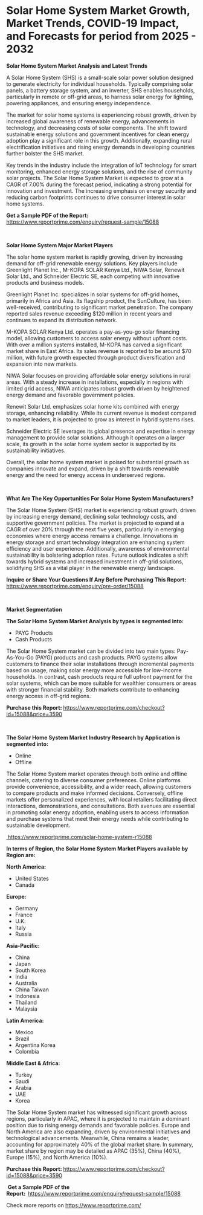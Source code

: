 <p><h1>Solar Home System Market Growth, Market Trends, COVID-19 Impact, and Forecasts for period from 2025 - 2032</h1></p><p><strong>Solar Home System Market Analysis and Latest Trends</strong></p>
<p><p>A Solar Home System (SHS) is a small-scale solar power solution designed to generate electricity for individual households. Typically comprising solar panels, a battery storage system, and an inverter, SHS enables households, particularly in remote or off-grid areas, to harness solar energy for lighting, powering appliances, and ensuring energy independence.</p><p>The market for solar home systems is experiencing robust growth, driven by increased global awareness of renewable energy, advancements in technology, and decreasing costs of solar components. The shift toward sustainable energy solutions and government incentives for clean energy adoption play a significant role in this growth. Additionally, expanding rural electrification initiatives and rising energy demands in developing countries further bolster the SHS market.</p><p>Key trends in the industry include the integration of IoT technology for smart monitoring, enhanced energy storage solutions, and the rise of community solar projects. The Solar Home System Market is expected to grow at a CAGR of 7.00% during the forecast period, indicating a strong potential for innovation and investment. The increasing emphasis on energy security and reducing carbon footprints continues to drive consumer interest in solar home systems.</p></p>
<p><strong>Get a Sample PDF of the Report:&nbsp;</strong> <a href="https://www.reportprime.com/enquiry/request-sample/15088?utm_campaign=2730&utm_medium=2&utm_source=Github&utm_content=ia&utm_term=20032025&utm_id=solar-home-system">https://www.reportprime.com/enquiry/request-sample/15088</a></p>
<p>&nbsp;</p>
<p><strong>Solar Home System Major Market Players</strong></p>
<p><p>The solar home system market is rapidly growing, driven by increasing demand for off-grid renewable energy solutions. Key players include Greenlight Planet Inc., M-KOPA SOLAR Kenya Ltd., NIWA Solar, Renewit Solar Ltd., and Schneider Electric SE, each competing with innovative products and business models.</p><p>Greenlight Planet Inc. specializes in solar systems for off-grid homes, primarily in Africa and Asia. Its flagship product, the SunCulture, has been well-received, contributing to significant market penetration. The company reported sales revenue exceeding $120 million in recent years and continues to expand its distribution network.</p><p>M-KOPA SOLAR Kenya Ltd. operates a pay-as-you-go solar financing model, allowing customers to access solar energy without upfront costs. With over a million systems installed, M-KOPA has carved a significant market share in East Africa. Its sales revenue is reported to be around $70 million, with future growth expected through product diversification and expansion into new markets.</p><p>NIWA Solar focuses on providing affordable solar energy solutions in rural areas. With a steady increase in installations, especially in regions with limited grid access, NIWA anticipates robust growth driven by heightened energy demand and favorable government policies.</p><p>Renewit Solar Ltd. emphasizes solar home kits combined with energy storage, enhancing reliability. While its current revenue is modest compared to market leaders, it is projected to grow as interest in hybrid systems rises.</p><p>Schneider Electric SE leverages its global presence and expertise in energy management to provide solar solutions. Although it operates on a larger scale, its growth in the solar home system sector is supported by its sustainability initiatives.</p><p>Overall, the solar home system market is poised for substantial growth as companies innovate and expand, driven by a shift towards renewable energy and the need for energy access in underserved regions.</p></p>
<p>&nbsp;</p>
<p><strong>What Are The Key Opportunities For Solar Home System Manufacturers?</strong></p>
<p><p>The Solar Home System (SHS) market is experiencing robust growth, driven by increasing energy demand, declining solar technology costs, and supportive government policies. The market is projected to expand at a CAGR of over 20% through the next five years, particularly in emerging economies where energy access remains a challenge. Innovations in energy storage and smart technology integration are enhancing system efficiency and user experience. Additionally, awareness of environmental sustainability is bolstering adoption rates. Future outlook indicates a shift towards hybrid systems and increased investment in off-grid solutions, solidifying SHS as a vital player in the renewable energy landscape.</p></p>
<p><strong>Inquire or Share Your Questions If Any Before Purchasing This Report:</strong> <a href="https://www.reportprime.com/enquiry/pre-order/15088?utm_campaign=2730&utm_medium=2&utm_source=Github&utm_content=ia&utm_term=20032025&utm_id=solar-home-system">https://www.reportprime.com/enquiry/pre-order/15088</a></p>
<p>&nbsp;</p>
<p><strong>Market Segmentation</strong></p>
<p><strong>The Solar Home System Market Analysis by types is segmented into:</strong></p>
<p><ul><li>PAYG Products</li><li>Cash Products</li></ul></p>
<p><p>The Solar Home System market can be divided into two main types: Pay-As-You-Go (PAYG) products and cash products. PAYG systems allow customers to finance their solar installations through incremental payments based on usage, making solar energy more accessible for low-income households. In contrast, cash products require full upfront payment for the solar systems, which can be more suitable for wealthier consumers or areas with stronger financial stability. Both markets contribute to enhancing energy access in off-grid regions.</p></p>
<p><strong>Purchase this Report:&nbsp;</strong><a href="https://www.reportprime.com/checkout?id=15088&price=3590&utm_campaign=2730&utm_medium=2&utm_source=Github&utm_content=ia&utm_term=20032025&utm_id=solar-home-system">https://www.reportprime.com/checkout?id=15088&price=3590</a></p>
<p>&nbsp;</p>
<p><strong>The Solar Home System Market Industry Research by Application is segmented into:</strong></p>
<p><ul><li>Online</li><li>Offline</li></ul></p>
<p><p>The Solar Home System market operates through both online and offline channels, catering to diverse consumer preferences. Online platforms provide convenience, accessibility, and a wider reach, allowing customers to compare products and make informed decisions. Conversely, offline markets offer personalized experiences, with local retailers facilitating direct interactions, demonstrations, and consultations. Both avenues are essential in promoting solar energy adoption, enabling users to access information and purchase systems that meet their energy needs while contributing to sustainable development.</p></p>
<p><a href="https://www.reportprime.com/solar-home-system-r15088?utm_campaign=2730&utm_medium=2&utm_source=Github&utm_content=ia&utm_term=20032025&utm_id=solar-home-system">&nbsp;https://www.reportprime.com/solar-home-system-r15088</a></p>
<p><strong>In terms of Region, the Solar Home System Market Players available by Region are:</strong></p>
<p>
    <p> <strong> North America: </strong>
        <ul>
            <li>United States</li>
            <li>Canada</li>
        </ul>
        </p> 
    <p> <strong> Europe: </strong>
        <ul>
            <li>Germany</li>
            <li>France</li>
            <li>U.K.</li>
            <li>Italy</li>
            <li>Russia</li>
        </ul>
        </p> 
    <p> <strong> Asia-Pacific: </strong>
        <ul>
            <li>China</li>
            <li>Japan</li>
            <li>South Korea</li>
            <li>India</li>
            <li>Australia</li>
            <li>China Taiwan</li>
            <li>Indonesia</li>
            <li>Thailand</li>
            <li>Malaysia</li>
        </ul>
        </p> 
    <p> <strong> Latin America: </strong>
        <ul>
            <li>Mexico</li>
            <li>Brazil</li>
            <li>Argentina Korea</li>
            <li>Colombia</li>
        </ul>
        </p> 
    <p> <strong> Middle East & Africa: </strong>
        <ul>
            <li>Turkey</li>
            <li>Saudi</li>
            <li>Arabia</li>
            <li>UAE</li>
            <li>Korea</li>
        </ul>
    </p>
    </p>
<p><p>The Solar Home System market has witnessed significant growth across regions, particularly in APAC, where it is projected to maintain a dominant position due to rising energy demands and favorable policies. Europe and North America are also expanding, driven by environmental initiatives and technological advancements. Meanwhile, China remains a leader, accounting for approximately 40% of the global market share. In summary, market share by region may be detailed as APAC (35%), China (40%), Europe (15%), and North America (10%).</p></p>
<p><strong>Purchase this Report: </strong><a href="https://www.reportprime.com/checkout?id=15088&price=3590&utm_campaign=2730&utm_medium=2&utm_source=Github&utm_content=ia&utm_term=20032025&utm_id=solar-home-system">https://www.reportprime.com/checkout?id=15088&price=3590</a></p>
<p>&nbsp;<strong>Get a Sample PDF of the Report:&nbsp;&nbsp;</strong><a href="https://www.reportprime.com/enquiry/request-sample/15088?utm_campaign=2730&utm_medium=2&utm_source=Github&utm_content=ia&utm_term=20032025&utm_id=solar-home-system">https://www.reportprime.com/enquiry/request-sample/15088</a></p>
<p><strong></strong></p>
<p>Check more reports on <a href="https://www.reportprime.com/?utm_campaign=2730&utm_medium=2&utm_source=Github&utm_content=ia&utm_term=20032025&utm_id=solar-home-system">https://www.reportprime.com/</a></p>